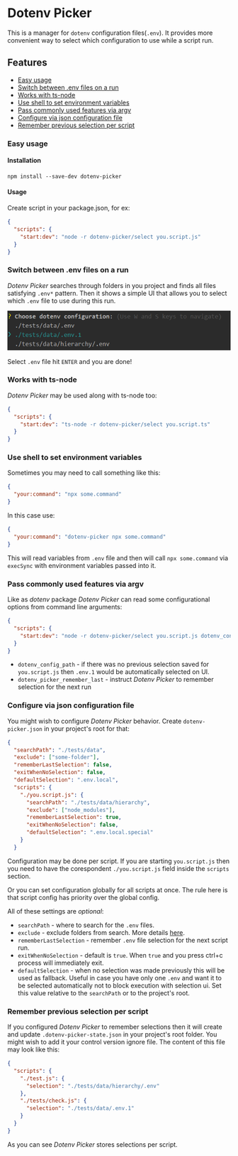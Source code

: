 # Dotenv Picker

This is a manager for `dotenv` configuration files(`.env`). It provides more 
convenient way to select which configuration to use while a script run. 

## Features

* [Easy usage](#easy-usage)
* [Switch between .env files on a run](#switch-between-env-files-on-a-run)
* [Works with ts-node](#works-with-ts-node)
* [Use shell to set environment variables](#use-shell-to-set-environment-variables)
* [Pass commonly used features via argv](#pass-commonly-used-features-via-argv)
* [Configure via json configuration file](#configure-via-json-configuration-file)
* [Remember previous selection per script](#remember-previous-selection-per-script)

### Easy usage

#### Installation

```shell script
npm install --save-dev dotenv-picker
```

#### Usage

Create script in your package.json, for ex:
```json
{
  "scripts": {
    "start:dev": "node -r dotenv-picker/select you.script.js"
  }
}
```

### Switch between .env files on a run

*Dotenv Picker* searches through folders in you project and finds all files 
satisfying `.env*` pattern. Then it shows a simple UI that allows you to select which `.env` file to use during this
run.

![UI](docs/ui1.png "UI")

Select `.env` file hit `ENTER` and you are done!

### Works with ts-node

*Dotenv Picker* may be used along with ts-node too:
```json
{
  "scripts": {
    "start:dev": "ts-node -r dotenv-picker/select you.script.ts"
  }
}
```

### Use shell to set environment variables

Sometimes you may need to call something like this:

```json
{
  "your:command": "npx some.command"
}
```

In this case use:

```json
{
  "your:command": "dotenv-picker npx some.command"
}
```
This will read variables from `.env` file and then will call `npx some.command` via
`execSync` with environment variables passed into it.

### Pass commonly used features via argv

Like as *dotenv* package *Dotenv Picker* can read some configurational options from 
command line arguments:

```json
{
  "scripts": {
    "start:dev": "node -r dotenv-picker/select you.script.js dotenv_config_path=.env.1 dotenv_picker_remember_last"
  }
}
```
* `dotenv_config_path` - if there was no previous selection saved for `you.script.js` 
then `.env.1` would be automatically selected on UI.
* `dotenv_picker_remember_last` - instruct *Dotenv Picker* to remember selection for the next run

### Configure via json configuration file

You might wish to configure *Dotenv Picker* behavior. Create `dotenv-picker.json` in your 
project's root for that:

```json
{
  "searchPath": "./tests/data",
  "exclude": ["some-folder"],
  "rememberLastSelection": false,
  "exitWhenNoSelection": false,
  "defaultSelection": ".env.local",
  "scripts": {
    "./you.script.js": {
      "searchPath": "./tests/data/hierarchy",
      "exclude": ["node_modules"],
      "rememberLastSelection": true,
      "exitWhenNoSelection": false,
      "defaultSelection": ".env.local.special"
    }
  }
```
Configuration may be done per script. If you are starting `you.script.js` then you need to
have the corespondent `./you.script.js` field inside the `scripts` section.

Or you can set configuration globally for all scripts at once. The rule here is that
script config has priority over the global config.

All of these settings are *optional*: 
* `searchPath` - where to search for the `.env` files.
* `exclude` - exclude folders from search. More details [here](https://www.npmjs.com/package/ignore).
* `rememberLastSelection` - remember `.env` file selection for the next script run.
* `exitWhenNoSelection` - default is `true`. When `true` and you press ctrl+c process will immediately exit.
* `defaultSelection` - when no selection was made previously this will be used as fallback. Useful
in case you have only one `.env` and want it to be selected automatically not to block 
execution with selection ui. Set this value relative to the `searchPath` or to the project's root. 

### Remember previous selection per script

If you configured *Dotenv Picker* to remember selections then it will create and update
`.dotenv-picker-state.json` in your project's root folder. You might wish to add it your
control version ignore file. The content of this file may look like this:

```json
{
  "scripts": {
    "./test.js": {
      "selection": "./tests/data/hierarchy/.env"
    },
    "./tests/check.js": {
      "selection": "./tests/data/.env.1"
    }
  }
}
``` 

As you can see *Dotenv Picker* stores selections per script.
